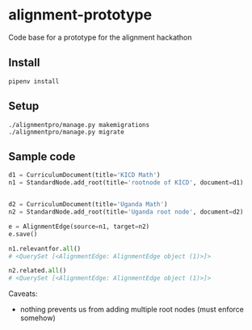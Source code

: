# alignment-prototype
Code base for a prototype for the alignment hackathon


Install
-------

    pipenv install


Setup
-----

    ./alignmentpro/manage.py makemigrations
    ./alignmentpro/manage.py migrate



Sample code
-----------

```python
d1 = CurriculumDocument(title='KICD Math')
n1 = StandardNode.add_root(title='rootnode of KICD', document=d1)


d2 = CurriculumDocument(title='Uganda Math')
n2 = StandardNode.add_root(title='Uganda root node', document=d2)

e = AlignmentEdge(source=n1, target=n2)
e.save()

n1.relevantfor.all()
# <QuerySet [<AlignmentEdge: AlignmentEdge object (1)>]>

n2.related.all()
# <QuerySet [<AlignmentEdge: AlignmentEdge object (1)>]>
```


Caveats:
  - nothing prevents us from adding multiple root nodes (must enforce somehow)
